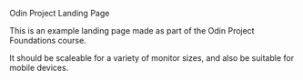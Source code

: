 Odin Project Landing Page

This is an example landing page made as part of the Odin Project
Foundations course.

It should be scaleable for a variety of monitor sizes, and also
be suitable for mobile devices.

